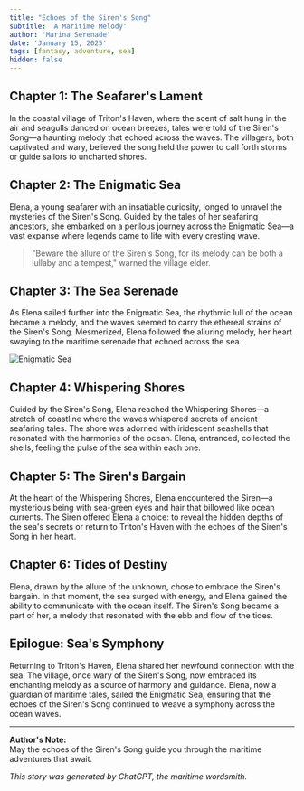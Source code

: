 ```yaml
---
title: "Echoes of the Siren's Song"
subtitle: 'A Maritime Melody'
author: 'Marina Serenade'
date: 'January 15, 2025'
tags: [fantasy, adventure, sea]
hidden: false
---
```


## Chapter 1: The Seafarer's Lament

In the coastal village of Triton's Haven, where the scent of salt hung in the air and seagulls danced on ocean breezes, tales were told of the Siren's Song—a haunting melody that echoed across the waves. The villagers, both captivated and wary, believed the song held the power to call forth storms or guide sailors to uncharted shores.

## Chapter 2: The Enigmatic Sea

Elena, a young seafarer with an insatiable curiosity, longed to unravel the mysteries of the Siren's Song. Guided by the tales of her seafaring ancestors, she embarked on a perilous journey across the Enigmatic Sea—a vast expanse where legends came to life with every cresting wave.

> "Beware the allure of the Siren's Song, for its melody can be both a lullaby and a tempest," warned the village elder.

## Chapter 3: The Sea Serenade

As Elena sailed further into the Enigmatic Sea, the rhythmic lull of the ocean became a melody, and the waves seemed to carry the ethereal strains of the Siren's Song. Mesmerized, Elena followed the alluring melody, her heart swaying to the maritime serenade that echoed across the sea.

![Enigmatic Sea](/images/template_1.jpeg)

## Chapter 4: Whispering Shores

Guided by the Siren's Song, Elena reached the Whispering Shores—a stretch of coastline where the waves whispered secrets of ancient seafaring tales. The shore was adorned with iridescent seashells that resonated with the harmonies of the ocean. Elena, entranced, collected the shells, feeling the pulse of the sea within each one.

## Chapter 5: The Siren's Bargain

At the heart of the Whispering Shores, Elena encountered the Siren—a mysterious being with sea-green eyes and hair that billowed like ocean currents. The Siren offered Elena a choice: to reveal the hidden depths of the sea's secrets or return to Triton's Haven with the echoes of the Siren's Song in her heart.

## Chapter 6: Tides of Destiny

Elena, drawn by the allure of the unknown, chose to embrace the Siren's bargain. In that moment, the sea surged with energy, and Elena gained the ability to communicate with the ocean itself. The Siren's Song became a part of her, a melody that resonated with the ebb and flow of the tides.

## Epilogue: Sea's Symphony

Returning to Triton's Haven, Elena shared her newfound connection with the sea. The village, once wary of the Siren's Song, now embraced its enchanting melody as a source of harmony and guidance. Elena, now a guardian of maritime tales, sailed the Enigmatic Sea, ensuring that the echoes of the Siren's Song continued to weave a symphony across the ocean waves.

---

**Author's Note:**  
May the echoes of the Siren's Song guide you through the maritime adventures that await.

_This story was generated by ChatGPT, the maritime wordsmith._
